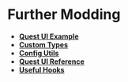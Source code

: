 # Further Modding

- **[Quest UI Example](./questui)**
- **[Custom Types](./custom-types)**
- **[Config Utils](./config-utils)**
- **[Quest UI Reference](./questui-reference)**
- **[Useful Hooks](./useful-hooks)**
